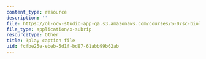 ```yaml
---
content_type: resource
description: ''
file: https://ol-ocw-studio-app-qa.s3.amazonaws.com/courses/5-07sc-biological-chemistry-i-fall-2013/fcfbe25eebeb5d1fbd8761abb99b62ab_56vQ0S2eAjw.vtt
file_type: application/x-subrip
resourcetype: Other
title: 3play caption file
uid: fcfbe25e-ebeb-5d1f-bd87-61abb99b62ab
---
```

